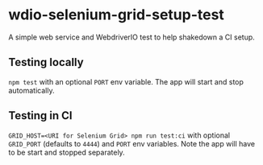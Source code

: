# wdio-selenium-grid-setup-test

A simple web service and WebdriverIO test to help shakedown a CI setup.

## Testing locally
`npm test` with an optional `PORT` env variable. The app will start and stop automatically.

## Testing in CI
`GRID_HOST=<URI for Selenium Grid> npm run test:ci` with optional `GRID_PORT` (defaults to `4444`) and `PORT` env variables. Note the app will have to be start and stopped separately.
